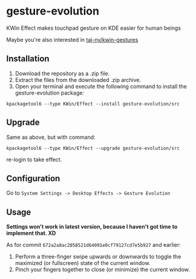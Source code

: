 # gesture-evolution
KWin Effect makes touchpad gesture on KDE easier for human beings

Maybe you're also interested in [taj-ny/kwin-gestures](https://github.com/taj-ny/kwin-gestures)

## Installation

1. Download the repository as a .zip file.  
2. Extract the files from the downloaded .zip archive.  
3. Open your terminal and execute the following command to install the gesture-evolution package:  
```
kpackagetool6 --type KWin/Effect --install gesture-evolution/src
```

## Upgrade

Same as above, but with command:
```
kpackagetool6 --type KWin/Effect --upgrade gesture-evolution/src
```
re-login to take effect.

## Configuration

Go to `System Settings -> Desktop Effects -> Gesture Evolution`

## Usage

**Settings won't work in latest version, because I haven't got time to implement that. XD**


As for commit `672a2a8ac2058521d64091e0cf79127cd7e5b927` and earlier:

1. Perform a three-finger swipe upwards or downwards to toggle the maximized (or fullscreen) state of the current window.
2. Pinch your fingers together to close (or minimize) the current window.
